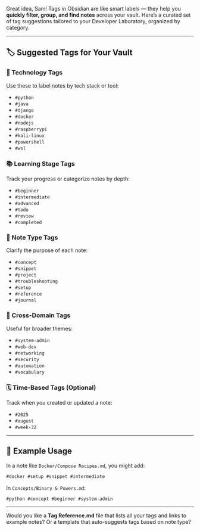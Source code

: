 Great idea, Sam! Tags in Obsidian are like smart labels — they help you **quickly filter, group, and find notes** across your vault. Here’s a curated set of tag suggestions tailored to your Developer Laboratory, organized by category.

---

## 🏷️ Suggested Tags for Your Vault

### 🔧 Technology Tags

Use these to label notes by tech stack or tool:

- `#python`
- `#java`
- `#django`
- `#docker`
- `#nodejs`
- `#raspberrypi`
- `#kali-linux`
- `#powershell`
- `#wsl`

### 📚 Learning Stage Tags

Track your progress or categorize notes by depth:

- `#beginner`
- `#intermediate`
- `#advanced`
- `#todo`
- `#review`
- `#completed`

### 🧪 Note Type Tags

Clarify the purpose of each note:

- `#concept`
- `#snippet`
- `#project`
- `#troubleshooting`
- `#setup`
- `#reference`
- `#journal`

### 🧠 Cross-Domain Tags

Useful for broader themes:

- `#system-admin`
- `#web-dev`
- `#networking`
- `#security`
- `#automation`
- `#vocabulary`

### 🗓️ Time-Based Tags (Optional)

Track when you created or updated a note:

- `#2025`
- `#august`
- `#week-32`

---

## 🧭 Example Usage

In a note like `Docker/Compose Recipes.md`, you might add:

```markdown
#docker #setup #snippet #intermediate
```

In `Concepts/Binary & Powers.md`:

```markdown
#python #concept #beginner #system-admin
```

---

Would you like a **Tag Reference.md** file that lists all your tags and links to example notes? Or a template that auto-suggests tags based on note type?